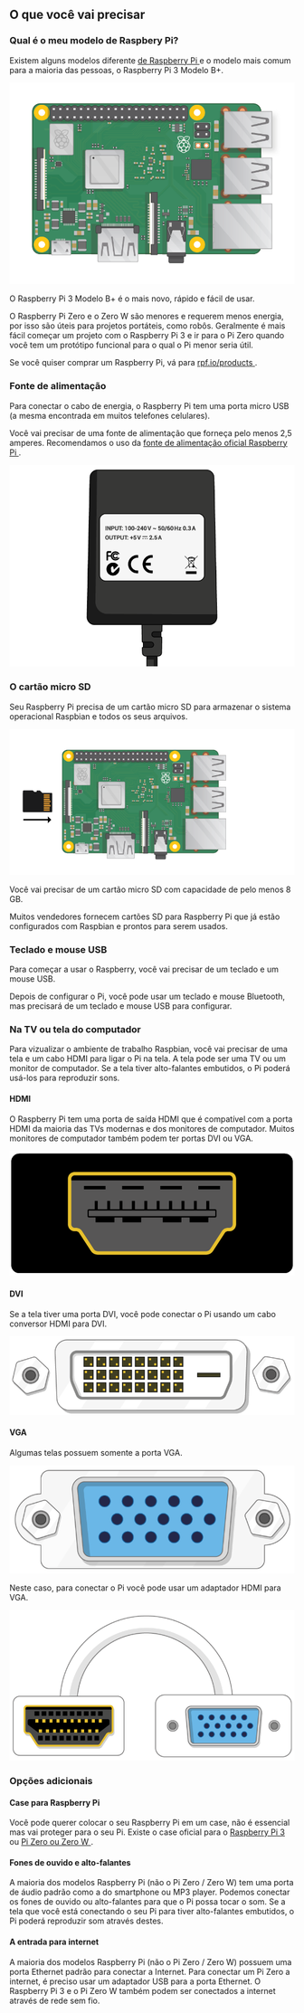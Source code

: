 ## O que você vai precisar

### Qual é o meu modelo de Raspbery Pi?

Existem alguns modelos diferente [ de Raspberry Pi ](https://www.raspberrypi.org/products/) e o modelo mais comum para a maioria das pessoas, o Raspberry Pi 3 Modelo B+.

![Raspberry Pi](images/raspberry-pi.png)

O Raspberry Pi 3 Modelo B+ é o mais novo, rápido e fácil de usar.

O Raspberry Pi Zero e o Zero W são menores e requerem menos energia, por isso são úteis para projetos portáteis, como robôs. Geralmente é mais fácil começar um projeto com o Raspberry Pi 3 e ir para o Pi Zero quando você tem um protótipo funcional para o qual o Pi menor seria útil.

Se você quiser comprar um Raspberry Pi, vá para [ rpf.io/products ](https://rpf.io/products).

### Fonte de alimentação

Para conectar o cabo de energia, o Raspberry Pi tem uma porta micro USB (a mesma encontrada em muitos telefones celulares).

Você vai precisar de uma fonte de alimentação que forneça pelo menos 2,5 amperes. Recomendamos o uso da [fonte de alimentação oficial Raspberry Pi ](https://www.raspberrypi.org/products/raspberry-pi-universal-power-supply/).

![Fonte de alimentação](images/powersupply.png)

### O cartão micro SD

Seu Raspberry Pi precisa de um cartão micro SD para armazenar o sistema operacional Raspbian e todos os seus arquivos.

![Cartão SD](images/pi-sd.png)

Você vai precisar de um cartão micro SD com capacidade de pelo menos 8 GB.

Muitos vendedores fornecem cartões SD para Raspberry Pi que já estão configurados com Raspbian e prontos para serem usados.

### Teclado e mouse USB

Para começar a usar o Raspberry, você vai precisar de um teclado e um mouse USB.

Depois de configurar o Pi, você pode usar um teclado e mouse Bluetooth, mas precisará de um teclado e mouse USB para configurar.

### Na TV ou tela do computador

Para vizualizar o ambiente de trabalho Raspbian, você vai precisar de uma tela e um cabo HDMI para ligar o Pi na tela. A tela pode ser uma TV ou um monitor de computador. Se a tela tiver alto-falantes embutidos, o Pi poderá usá-los para reproduzir sons.

#### HDMI

O Raspberry Pi tem uma porta de saída HDMI que é compatível com a porta HDMI da maioria das TVs modernas e dos monitores de computador. Muitos monitores de computador também podem ter portas DVI ou VGA.

![porta HDMI](images/hdmi-port.png)

#### DVI

Se a tela tiver uma porta DVI, você pode conectar o Pi usando um cabo conversor HDMI para DVI.

![porta DVI](images/dvi-port.png)

#### VGA

Algumas telas possuem somente a porta VGA.

![porta VGA](images/vga-port.png)

Neste caso, para conectar o Pi você pode usar um adaptador HDMI para VGA.

![Adaptador HDMI para VGA](images/hdmi-vga-adapter.png)

### Opções adicionais

#### Case para Raspberry Pi

Você pode querer colocar o seu Raspberry Pi em um case, não é essencial mas vai proteger para o seu Pi. Existe o case oficial para o [ Raspberry Pi 3 ](https://www.raspberrypi.org/products/raspberry-pi-3-case/) ou [ Pi Zero ou Zero W ](https://www.raspberrypi.org/products/raspberry-pi-zero-case/).

#### Fones de ouvido e alto-falantes

A maioria dos modelos Raspberry Pi (não o Pi Zero / Zero W) tem uma porta de áudio padrão como a do smartphone ou MP3 player. Podemos conectar os fones de ouvido ou alto-falantes para que o Pi possa tocar o som. Se a tela que você está conectando o seu Pi para tiver alto-falantes embutidos, o Pi poderá reproduzir som através destes.

#### A entrada para internet

A maioria dos modelos Raspberry Pi (não o Pi Zero / Zero W) possuem uma porta Ethernet padrão para conectar a Internet. Para conectar um Pi Zero a internet, é preciso usar um adaptador USB para a porta Ethernet. O Raspberry Pi 3 e o Pi Zero W também podem ser conectados a internet através de rede sem fio.